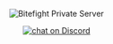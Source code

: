<p align="center"><img src="https://github.com/Osein/bitefight/blob/master/public/img/home_splash.jpg?raw=true" alt="Bitefight Private Server"></p>

<p align="center">
    <a href="https://discord.gg/rg7Dbte">
        <img src="https://img.shields.io/discord/401039368678277131.svg?style=for-the-badge"
            alt="chat on Discord"></a>
</p>
